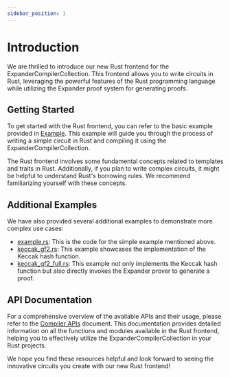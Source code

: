 ```yaml
---
sidebar_position: 1
---
```


# Introduction

We are thrilled to introduce our new Rust frontend for the ExpanderCompilerCollection. This frontend allows you to write circuits in Rust, leveraging the powerful features of the Rust programming language while utilizing the Expander proof system for generating proofs.

## Getting Started

To get started with the Rust frontend, you can refer to the basic example provided in [Example](./example). This example will guide you through the process of writing a simple circuit in Rust and compiling it using the ExpanderCompilerCollection.

The Rust frontend involves some fundamental concepts related to templates and traits in Rust. Additionally, if you plan to write complex circuits, it might be helpful to understand Rust's borrowing rules. We recommend familiarizing yourself with these concepts.

## Additional Examples

We have also provided several additional examples to demonstrate more complex use cases:

- [example.rs](https://github.com/PolyhedraZK/ExpanderCompilerCollection/blob/master/expander_compiler/tests/example.rs): This is the code for the simple example mentioned above.
- [keccak_gf2.rs](https://github.com/PolyhedraZK/ExpanderCompilerCollection/blob/master/expander_compiler/tests/keccak_gf2.rs): This example showcases the implementation of the Keccak hash function.
- [keccak_gf2_full.rs](https://github.com/PolyhedraZK/ExpanderCompilerCollection/blob/master/expander_compiler/tests/keccak_gf2_full.rs): This example not only implements the Keccak hash function but also directly invokes the Expander prover to generate a proof.

## API Documentation

For a comprehensive overview of the available APIs and their usage, please refer to the [Compiler APIs](./apis) document. This documentation provides detailed information on all the functions and modules available in the Rust frontend, helping you to effectively utilize the ExpanderCompilerCollection in your Rust projects.

We hope you find these resources helpful and look forward to seeing the innovative circuits you create with our new Rust frontend!
